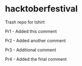 # hacktoberfestival
Trash repo for tshirt

Pr1 - Added this comment

Pr2 - Added another comment

Pr3 - Additional comment

Pr4 - Added the final comment
